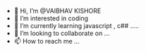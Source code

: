- 👋 Hi, I’m @VAIBHAV KISHORE
- 👀 I’m interested in coding 
- 🌱 I’m currently learning javascript , c## .....
- 💞️ I’m looking to collaborate on ...
- 📫 How to reach me ...

<!---
VaibhavKisHore/VaibhavKisHore is a ✨ special ✨ repository because its `README.md` (this file) appears on your GitHub profile.
You can click the Preview link to take a look at your changes.
--->
